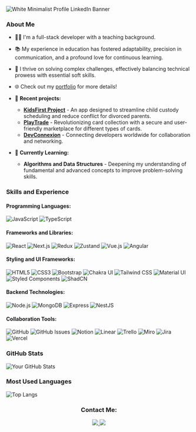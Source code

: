![White Minimalist Profile LinkedIn Banner](https://github.com/AnnaSolovykh/AnnaSolovykh/assets/114008959/324d26f3-f37e-4c18-b297-ae52b381e37a)

### About Me
- 🧑‍💻 I'm a full-stack developer with a teaching background.
- 📚 My experience in education has fostered adaptability, precision in communication, and a profound love for continuous learning.
- 🧩 I thrive on solving complex challenges, effectively balancing technical prowess with essential soft skills.
- 🌐 Check out my [portfolio](https://annasolovykh-portfolio.vercel.app) for more details!
  
- 🔭 **Recent projects:**
  - **[KidsFirst Project](https://github.com/JULIERAJ)** - An app designed to streamline child custody scheduling and reduce conflict for divorced parents.
  - **[PlayTrade](https://github.com/ElenaCherpakova/play_trade)** - Revolutionizing card collection with a secure and user-friendly marketplace for different types of cards.
  - **[DevConnexion](https://github.com/Code-the-Dream-School/ffprac-team1-back)** -  Connecting developers worldwide for collaboration and networking.

- 🌱 **Currently Learning:**
  - **Algorithms and Data Structures** - Deepening my understanding of fundamental and advanced concepts to improve problem-solving skills.
  

### Skills and Experience

#### Programming Languages:
![JavaScript](https://img.shields.io/badge/javascript-%23323330.svg?style=for-the-badge&logo=javascript&logoColor=%23F7DF1E)
![TypeScript](https://img.shields.io/badge/TypeScript-007ACC?style=for-the-badge&logo=typescript&logoColor=white)

#### Frameworks and Libraries:
![React](https://img.shields.io/badge/react-%2320232a.svg?style=for-the-badge&logo=react&logoColor=%2361DAFB)
![Next.js](https://img.shields.io/badge/Next.js-black?style=for-the-badge&logo=next.js&logoColor=white)
![Redux](https://img.shields.io/badge/Redux-593D88?style=for-the-badge&logo=redux&logoColor=white)
![Zustand](https://img.shields.io/badge/Zustand-%23E34F26.svg?style=for-the-badge&logo=zustand&logoColor=black)
![Vue.js](https://img.shields.io/badge/vuejs-%2335495e.svg?style=for-the-badge&logo=vue.js&logoColor=%234FC08D)
![Angular](https://img.shields.io/badge/angular-%23DD0031.svg?style=for-the-badge&logo=angular&logoColor=white)


#### Styling and UI Frameworks:
![HTML5](https://img.shields.io/badge/html5-%23E34F26.svg?style=for-the-badge&logo=html5&logoColor=white)
![CSS3](https://img.shields.io/badge/css3-%231572B6.svg?style=for-the-badge&logo=css3&logoColor=white)
![Bootstrap](https://img.shields.io/badge/bootstrap-%23563D7C.svg?style=for-the-badge&logo=bootstrap&logoColor=white)
![Chakra UI](https://img.shields.io/badge/Chakra_UI-319795?style=for-the-badge&logo=chakraui&logoColor=white)
![Tailwind CSS](https://img.shields.io/badge/Tailwind_CSS-06B6D4?style=for-the-badge&logo=tailwind-css&logoColor=white)
![Material UI](https://img.shields.io/badge/Material_UI-0081CB?style=for-the-badge&logo=material-ui&logoColor=white)
![Styled Components](https://img.shields.io/badge/styled--components-DB7093?style=for-the-badge&logo=styled-components&logoColor=white)
![ShadCN](https://img.shields.io/badge/ShadCN-%23000000.svg?style=for-the-badge&logo=shadcn&logoColor=white)

#### Backend Technologies:
![Node.js](https://img.shields.io/badge/Node.js-43853D?style=for-the-badge&logo=node.js&logoColor=white)
![MongoDB](https://img.shields.io/badge/MongoDB-4EA94B?style=for-the-badge&logo=mongodb&logoColor=white)
![Express](https://img.shields.io/badge/Express-000000?style=for-the-badge&logo=express&logoColor=white)
![NestJS](https://img.shields.io/badge/nestjs-%23E0234E.svg?style=for-the-badge&logo=nestjs&logoColor=white)

#### Collaboration Tools:
![GitHub](https://img.shields.io/badge/GitHub-100000?style=for-the-badge&logo=github&logoColor=white)
![GitHub Issues](https://img.shields.io/badge/GitHub_Issues-100000?style=for-the-badge&logo=github&logoColor=white)
![Notion](https://img.shields.io/badge/Notion-000000?style=for-the-badge&logo=notion&logoColor=white)
![Linear](https://img.shields.io/badge/Linear-FF5722?style=for-the-badge&logo=linear&logoColor=white)
![Trello](https://img.shields.io/badge/Trello-0052CC?style=for-the-badge&logo=trello&logoColor=white)
![Miro](https://img.shields.io/badge/Miro-050038?style=for-the-badge&logo=miro&logoColor=white)
![Jira](https://img.shields.io/badge/Jira-0052CC?style=for-the-badge&logo=jira&logoColor=white)
![Vercel](https://img.shields.io/badge/vercel-%23000000.svg?style=for-the-badge&logo=vercel&logoColor=white)

### GitHub Stats

![Your GitHub Stats](https://github-readme-stats.vercel.app/api?username=AnnaSolovykh&show_icons=true&theme=default)

### Most Used Languages

![Top Langs](https://github-readme-stats.vercel.app/api/top-langs/?username=AnnaSolovykh&layout=compact)

<h3 align="center">Contact Me:</h3>

<div align="center">
  <a href="mailto:rapnuta@gmail.com">
    <img src="https://img.shields.io/badge/Gmail-D14836?style=for-the-badge&logo=gmail&logoColor=white"/>
  </a>
  <a href="https://www.linkedin.com/in/annasolovykh/" target="_blank">
    <img src="https://img.shields.io/badge/linkedin-%231E77B5.svg?&style=for-the-badge&logo=linkedin&logoColor=white alt=linkedin"  />
  </a>  
</div>


